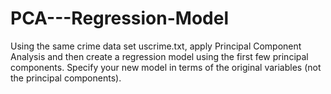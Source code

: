# PCA---Regression-Model
Using the same crime data set uscrime.txt, apply Principal Component Analysis and then create a regression model 
using the first few principal components. Specify your new model in terms of the original variables 
(not the principal components). 
